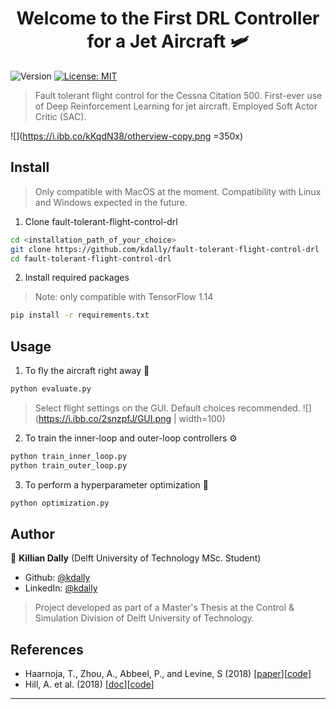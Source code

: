 <h1 align="center">Welcome to the First  DRL Controller for a Jet Aircraft 🛩</h1>
<p>
  <img alt="Version" src="https://img.shields.io/badge/version-0.1.0-blue.svg?cacheSeconds=2592000" />
  <a href="#" target="_blank">
    <img alt="License: MIT" src="https://img.shields.io/badge/License-MIT-yellow.svg" />
  </a>
</p>

> Fault tolerant flight control for the Cessna Citation 500. First-ever use of Deep Reinforcement Learning for jet aircraft. Employed Soft Actor Critic (SAC). 

![](https://i.ibb.co/kKqdN38/otherview-copy.png =350x)


## Install
> Only compatible with MacOS at the moment. Compatibility with Linux and Windows expected in the future.

1. Clone fault-tolerant-flight-control-drl
```sh
cd <installation_path_of_your_choice>
git clone https://github.com/kdally/fault-tolerant-flight-control-drl
cd fault-tolerant-flight-control-drl
```

2. Install required packages
 > Note: only compatible with TensorFlow 1.14

```sh
pip install -r requirements.txt
```

## Usage

1. To fly the aircraft right away 🚀
```sh
python evaluate.py
```
> Select flight settings on the GUI. Default choices recommended.
![](https://i.ibb.co/2snzpfJ/GUI.png | width=100)

2. To train the inner-loop and outer-loop controllers ⚙️
```sh
python train_inner_loop.py
python train_outer_loop.py
```

3. To perform a hyperparameter optimization 🎯
```sh
python optimization.py
```


## Author

👤 **Killian Dally**
(Delft University of Technology MSc. Student)
* Github: [@kdally](https://github.com/kdally)
* LinkedIn: [@kdally](https://linkedin.com/in/kdally)

> Project developed as part of a Master's Thesis at the Control & Simulation Division of Delft University of Technology.

## References

* Haarnoja, T., Zhou, A., Abbeel, P., and Levine, S (2018) [[paper](https://arxiv.org/abs/1801.01290)][[code](https://github.com/haarnoja/sac/tree/master/sac)]
* Hill, A. et al. (2018) [[doc](https://stable-baselines.readthedocs.io/)][[code](https://github.com/hill-a/stable-baselines)]
***
